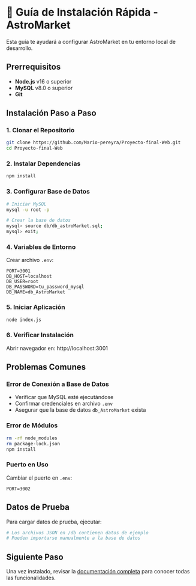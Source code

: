 # 🚀 Guía de Instalación Rápida - AstroMarket

Esta guía te ayudará a configurar AstroMarket en tu entorno local de desarrollo.

## Prerrequisitos

- **Node.js** v16 o superior
- **MySQL** v8.0 o superior
- **Git**

## Instalación Paso a Paso

### 1. Clonar el Repositorio
```bash
git clone https://github.com/Mario-pereyra/Proyecto-final-Web.git
cd Proyecto-final-Web
```

### 2. Instalar Dependencias
```bash
npm install
```

### 3. Configurar Base de Datos
```bash
# Iniciar MySQL
mysql -u root -p

# Crear la base de datos
mysql> source db/db_astroMarket.sql;
mysql> exit;
```

### 4. Variables de Entorno
Crear archivo `.env`:
```env
PORT=3001
DB_HOST=localhost
DB_USER=root
DB_PASSWORD=tu_password_mysql
DB_NAME=db_AstroMarket
```

### 5. Iniciar Aplicación
```bash
node index.js
```

### 6. Verificar Instalación
Abrir navegador en: http://localhost:3001

## Problemas Comunes

### Error de Conexión a Base de Datos
- Verificar que MySQL esté ejecutándose
- Confirmar credenciales en archivo `.env`
- Asegurar que la base de datos `db_AstroMarket` exista

### Error de Módulos
```bash
rm -rf node_modules
rm package-lock.json
npm install
```

### Puerto en Uso
Cambiar el puerto en `.env`:
```env
PORT=3002
```

## Datos de Prueba

Para cargar datos de prueba, ejecutar:
```bash
# Los archivos JSON en /db contienen datos de ejemplo
# Pueden importarse manualmente a la base de datos
```

## Siguiente Paso

Una vez instalado, revisar la [documentación completa](../README.md) para conocer todas las funcionalidades.